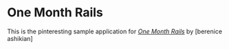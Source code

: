 # One Month Rails

This is the pinteresting sample application for
[*One Month Rails*](https://github.com/thebernrover/pinteresting)
by [berenice ashikian]
